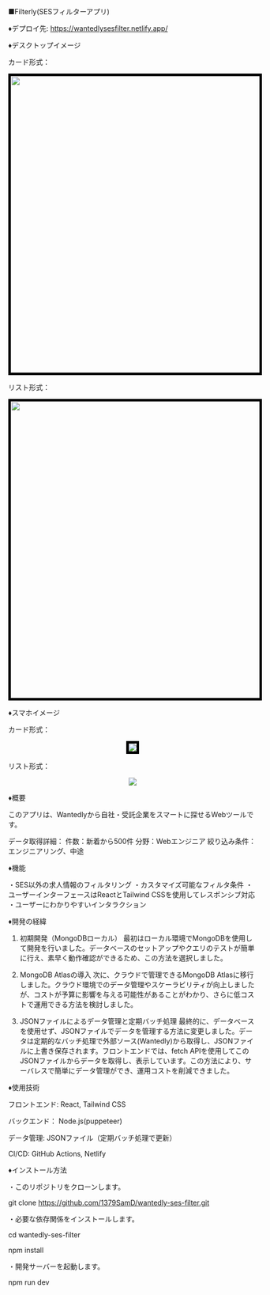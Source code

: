 ■Filterly(SESフィルターアプリ)


♦デプロイ先:
https://wantedlysesfilter.netlify.app/


♦デスクトップイメージ

カード形式：
<p align="center">
  <img src="https://github.com/user-attachments/assets/02c7c1f9-1e8f-4523-8f7f-2d37b0544bb2" width="600" style="border: 5px solid black"/>
</p>

リスト形式：
<p align="center">
  <img src="https://github.com/user-attachments/assets/ec5a0b21-4730-4d37-aa78-179cb86b8183" width="600" style="border: 5px solid black"/>
</p>

♦スマホイメージ

カード形式：
<p align="center">
  <img src="https://github.com/user-attachments/assets/0e5b7975-cdec-4fad-8ced-0d0b52d712e0" style="border: 5px solid black"/>
</p>

リスト形式：
<p align="center">
  <img src="https://github.com/user-attachments/assets/4964ef2d-7e37-4666-a49e-1cd695e7c37f"　style="border: 5px solid black"/>
</p>


♦概要

このアプリは、Wantedlyから自社・受託企業をスマートに探せるWebツールです。

データ取得詳細：
件数：新着から500件
分野：Webエンジニア
絞り込み条件：エンジニアリング、中途

♦機能

・SES以外の求人情報のフィルタリング
・カスタマイズ可能なフィルタ条件
・ユーザーインターフェースはReactとTailwind CSSを使用してレスポンシブ対応
・ユーザーにわかりやすいインタラクション


♦開発の経緯

1. 初期開発（MongoDBローカル）
最初はローカル環境でMongoDBを使用して開発を行いました。データベースのセットアップやクエリのテストが簡単に行え、素早く動作確認ができるため、この方法を選択しました。

2. MongoDB Atlasの導入
次に、クラウドで管理できるMongoDB Atlasに移行しました。クラウド環境でのデータ管理やスケーラビリティが向上しましたが、コストが予算に影響を与える可能性があることがわかり、さらに低コストで運用できる方法を検討しました。

3. JSONファイルによるデータ管理と定期バッチ処理
最終的に、データベースを使用せず、JSONファイルでデータを管理する方法に変更しました。データは定期的なバッチ処理で外部ソース(Wantedly)から取得し、JSONファイルに上書き保存されます。フロントエンドでは、fetch APIを使用してこのJSONファイルからデータを取得し、表示しています。この方法により、サーバレスで簡単にデータ管理ができ、運用コストを削減できました。


♦使用技術

フロントエンド: React, Tailwind CSS

バックエンド： Node.js(puppeteer)

データ管理: JSONファイル（定期バッチ処理で更新）

CI/CD: GitHub Actions, Netlify


♦インストール方法

・このリポジトリをクローンします。

git clone https://github.com/1379SamD/wantedly-ses-filter.git

・必要な依存関係をインストールします。

cd wantedly-ses-filter

npm install

・開発サーバーを起動します。

npm run dev
